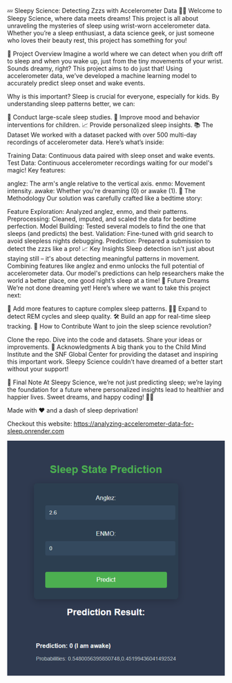 💤 Sleepy Science: Detecting Zzzs with Accelerometer Data 🛌✨
Welcome to Sleepy Science, where data meets dreams! This project is all about unraveling the mysteries of sleep using wrist-worn accelerometer data. Whether you’re a sleep enthusiast, a data science geek, or just someone who loves their beauty rest, this project has something for you!

🚀 Project Overview
Imagine a world where we can detect when you drift off to sleep and when you wake up, just from the tiny movements of your wrist. Sounds dreamy, right? This project aims to do just that! Using accelerometer data, we’ve developed a machine learning model to accurately predict sleep onset and wake events.

Why is this important?
Sleep is crucial for everyone, especially for kids. By understanding sleep patterns better, we can:

🌙 Conduct large-scale sleep studies.
🧠 Improve mood and behavior interventions for children.
📈 Provide personalized sleep insights.
📚 The Dataset
We worked with a dataset packed with over 500 multi-day recordings of accelerometer data. Here’s what’s inside:

Training Data: Continuous data paired with sleep onset and wake events.
Test Data: Continuous accelerometer recordings waiting for our model's magic!
Key features:

anglez: The arm's angle relative to the vertical axis.
enmo: Movement intensity.
awake: Whether you're dreaming (0) or awake (1).
🧠 The Methodology
Our solution was carefully crafted like a bedtime story:

Feature Exploration: Analyzed anglez, enmo, and their patterns.
Preprocessing: Cleaned, imputed, and scaled the data for bedtime perfection.
Model Building: Tested several models to find the one that sleeps (and predicts) the best.
Validation: Fine-tuned with grid search to avoid sleepless nights debugging.
Prediction: Prepared a submission to detect the zzzs like a pro!
📈 Key Insights
Sleep detection isn't just about staying still – it's about detecting meaningful patterns in movement.
Combining features like anglez and enmo unlocks the full potential of accelerometer data.
Our model's predictions can help researchers make the world a better place, one good night’s sleep at a time!
🔮 Future Dreams
We’re not done dreaming yet! Here’s where we want to take this project next:

🌟 Add more features to capture complex sleep patterns.
🕵️‍♂️ Expand to detect REM cycles and sleep quality.
🛠️ Build an app for real-time sleep tracking.
🤝 How to Contribute
Want to join the sleep science revolution?

Clone the repo.
Dive into the code and datasets.
Share your ideas or improvements.
🎉 Acknowledgments
A big thank you to the Child Mind Institute and the SNF Global Center for providing the dataset and inspiring this important work. Sleepy Science couldn’t have dreamed of a better start without your support!

🌌 Final Note
At Sleepy Science, we’re not just predicting sleep; we’re laying the foundation for a future where personalized insights lead to healthier and happier lives. Sweet dreams, and happy coding! 🌙✨

Made with ❤️ and a dash of sleep deprivation!

Checkout this website: https://analyzing-accelerometer-data-for-sleep.onrender.com

![alt text](<Screenshot 2024-11-19 235814.png>)
